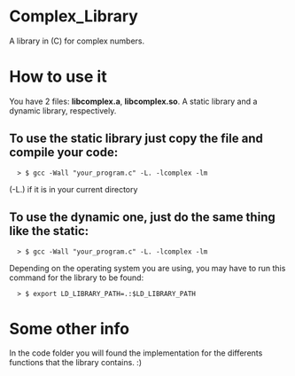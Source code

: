 # Complex_Library
  A library in (C) for complex numbers.

# How to use it

  You have 2 files: **libcomplex.a**, **libcomplex.so**. A static library and a dynamic library, respectively.
  
   ## To use the static library just copy the file and compile your code:
  
      > $ gcc -Wall "your_program.c" -L. -lcomplex -lm      
         
   (-L.) if it is in your current directory
        
   
   ## To use the dynamic one, just do the same thing like the static:
  
      > $ gcc -Wall "your_program.c" -L. -lcomplex -lm
    
 
  Depending on the operating system you are using, you may have to run this command for the library to be found:
  
      > $ export LD_LIBRARY_PATH=.:$LD_LIBRARY_PATH
  
  
  
 # Some other info
 
  In the code folder you will found the implementation for the differents functions that the library contains.  :)
    
